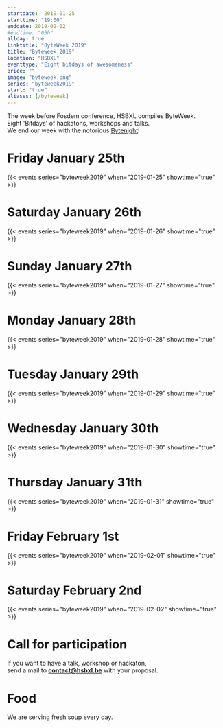 ```yaml
---
startdate:  2019-01-25
starttime: "19:00"
enddate: 2019-02-02
#endtime: "05h"
allday: true
linktitle: "ByteWeek 2019"
title: "Byteweek 2019"
location: "HSBXL"
eventtype: "Eight bitdays of awesomeness"
price: ""
image: "byteweek.png"
series: "byteweek2019"
start: "true"
aliases: [/byteweek] 
---
```


The week before Fosdem conference, HSBXL compiles ByteWeek.  
Eight 'Bitdays' of hackatons, workshops and talks.  
We end our week with the notorious [Bytenight](/bytenight)!

# Friday January 25th
{{< events series="byteweek2019" when="2019-01-25" showtime="true" >}}
# Saturday January 26th
{{< events series="byteweek2019" when="2019-01-26" showtime="true" >}}
# Sunday January 27th
{{< events series="byteweek2019" when="2019-01-27" showtime="true" >}}
# Monday January 28th
{{< events series="byteweek2019" when="2019-01-28" showtime="true" >}}
# Tuesday January 29th
{{< events series="byteweek2019" when="2019-01-29" showtime="true" >}}
# Wednesday January 30th
{{< events series="byteweek2019" when="2019-01-30" showtime="true" >}}
# Thursday January 31th
{{< events series="byteweek2019" when="2019-01-31" showtime="true" >}}
# Friday February 1st
{{< events series="byteweek2019" when="2019-02-01" showtime="true" >}}
# Saturday February 2nd
{{< events series="byteweek2019" when="2019-02-02" showtime="true" >}}
# Call for participation
If you want to have a talk, workshop or hackaton,  
send a mail to **contact@hsbxl.be** with your proposal.

# Food
We are serving fresh soup every day.
